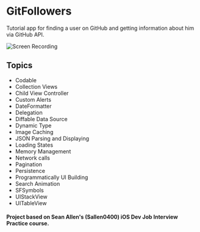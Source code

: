 # GitFollowers 

Tutorial app for finding a user on GitHub and getting information about him via GitHub API. 

![Screen Recording](https://user-images.githubusercontent.com/71184573/183500746-52f61392-80e8-4868-a0bb-704a2bd68f12.gif)

## Topics
- Codable
- Collection Views
- Child View Controller
- Custom Alerts
- DateFormatter
- Delegation
- Diffable Data Source 
- Dynamic Type
- Image Caching
- JSON Parsing and Displaying
- Loading States
- Memory Management
- Network calls
- Pagination
- Persistence
- Programmatically UI Building
- Search Animation
- SFSymbols
- UIStackView
- UITableView


#### Project based on Sean Allen's (Sallen0400) iOS Dev Job Interview Practice course.
